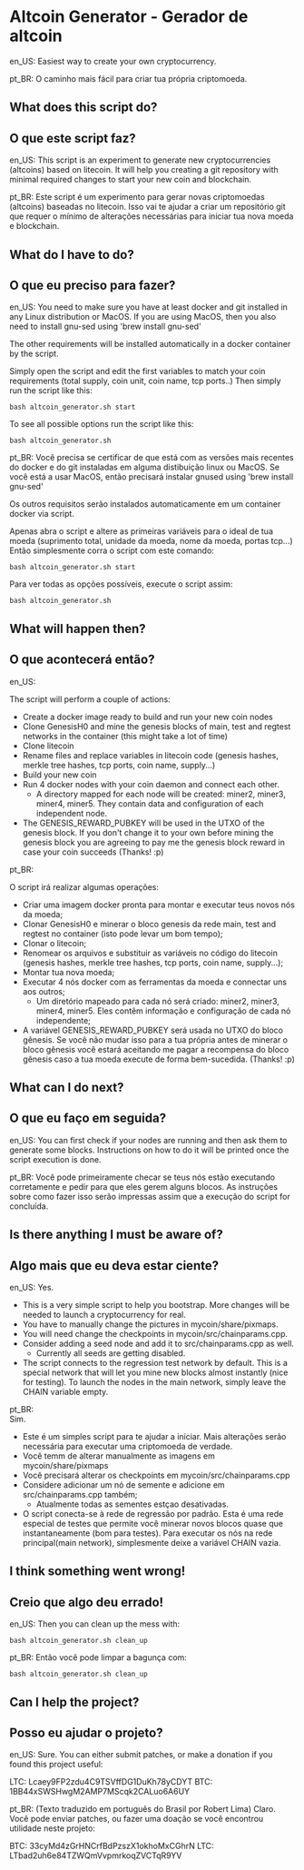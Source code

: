 # Altcoin Generator - Gerador de altcoin
en_US: Easiest way to create your own cryptocurrency.

pt_BR: O caminho mais fácil para criar tua própria criptomoeda.

## What does this script do?
## O que este script faz?
en_US: This script is an experiment to generate new cryptocurrencies (altcoins) based on litecoin.
It will help you creating a git repository with minimal required changes to start your new coin and blockchain.

pt_BR: Este script é um experimento para gerar novas criptomoedas (altcoins) baseadas no litecoin.
Isso vai te ajudar a criar um repositório git que requer o mínimo de alterações necessárias para iniciar tua nova moeda e blockchain.

## What do I have to do?
## O que eu preciso para fazer?
en_US: You need to make sure you have at least docker and git installed in any Linux distribution or MacOS.
If you are using MacOS, then you also need to install gnu-sed using 'brew install gnu-sed'

The other requirements will be installed automatically in a docker container by the script.

Simply open the script and edit the first variables to match your coin requirements (total supply, coin unit, coin name, tcp ports..)
Then simply run the script like this:

```
bash altcoin_generator.sh start
```

To see all possible options run the script like this:

```
bash altcoin_generator.sh
```

pt_BR: Você precisa se certificar de que está com as versões mais recentes do docker e do git instaladas em alguma distibuição linux ou MacOS.
Se você está a usar MacOS, então precisará instalar gnused using 'brew install gnu-sed'

Os outros requisitos serão instalados automaticamente em um container docker via script.

Apenas abra o script e altere as primeiras variáveis para o ideal de tua moeda (suprimento total, unidade da moeda, nome da moeda, portas tcp...)
Então simplesmente corra o script com este comando:


```
bash altcoin_generator.sh start
```

Para ver todas as opções possíveis, execute o script assim:

```
bash altcoin_generator.sh
```

## What will happen then?
## O que acontecerá então?

en_US: 

The script will perform a couple of actions:

  * Create a docker image ready to build and run your new coin nodes
  * Clone GenesisH0 and mine the genesis blocks of main, test and regtest networks in the container (this might take a lot of time)
  * Clone litecoin
  * Rename files and replace variables in litecoin code (genesis hashes, merkle tree hashes, tcp ports, coin name, supply...)
  * Build your new coin
  * Run 4 docker nodes with your coin daemon and connect each other.
    * A directory mapped for each node will be created: miner2, miner3, miner4, miner5. They contain data and configuration of each independent node.
  * The GENESIS_REWARD_PUBKEY will be used in the UTXO of the genesis block. If you don't change it to your own before mining the genesis block you are agreeing to pay me the genesis block reward in case your coin succeeds (Thanks! :p)

pt_BR: 

O script irá realizar algumas operações:

  * Criar uma imagem docker pronta para montar e executar teus novos nós da moeda;
  * Clonar GenesisH0 e minerar o bloco genesis da rede main, test and regtest no container (isto pode levar um bom tempo);
  * Clonar o litecoin;
  * Renomear os arquivos e substituir as variáveis no código do litecoin (genesis hashes, merkle tree hashes, tcp ports, coin name, supply...);
  * Montar tua nova moeda;
  * Executar 4 nós docker com as ferramentas da moeda e connectar uns aos outros;
    * Um diretório mapeado para cada nó será criado: miner2, miner3, miner4, miner5. Eles contêm informação e configuração de cada nó independente;
  * A variável GENESIS_REWARD_PUBKEY será usada no UTXO do bloco gênesis. Se você não mudar isso para a tua própria antes de minerar o bloco gênesis você estará aceitando me pagar a recompensa do bloco gênesis caso a tua moeda execute de forma bem-sucedida. (Thanks! :p)

## What can I do next?
## O que eu faço em seguida?

en_US: You can first check if your nodes are running and then ask them to generate some blocks.
Instructions on how to do it will be printed once the script execution is done.

pt_BR: Você pode primeiramente checar se teus nós estão executando corretamente e pedir para que eles gerem alguns blocos.
As instruções sobre como fazer isso serão impressas assim que a execução do script for concluída.

## Is there anything I must be aware of?
## Algo mais que eu deva estar ciente?

en_US:
Yes.

  * This is a very simple script to help you bootstrap. More changes will be needed to launch a cryptocurrency for real.
  * You have to manually change the pictures in mycoin/share/pixmaps.
  * You will need change the checkpoints in mycoin/src/chainparams.cpp.
  * Consider adding a seed node and add it to src/chainparams.cpp as well.
    * Currently all seeds are getting disabled.
  * The script connects to the regression test network by default. This is a special network that will let you mine new blocks almost instantly (nice for testing). To launch the nodes in the main network, simply leave the CHAIN variable empty.
  
pt_BR:  
Sim.

  * Este é um simples script para te ajudar a iniciar. Mais alterações serão necessária para executar uma criptomoeda de verdade.
  * Você temm de alterar manualmente as imagens em mycoin/share/pixmaps
  * Você precisará alterar os checkpoints em mycoin/src/chainparams.cpp
  * Considere adicionar um nó de semente e adicione em src/chainparams.cpp também;
    * Atualmente todas as sementes estçao desativadas.
  * O script conecta-se à rede de regressão por padrão. Esta é uma rede especial de testes que permite você minerar novos blocos quase que instantaneamente (bom para testes). Para executar os nós na rede principal(main network), simplesmente deixe a variável CHAIN vazia.  
  
## I think something went wrong!
## Creio que algo deu errado!

en_US:
Then you can clean up the mess with:

```
bash altcoin_generator.sh clean_up
```

pt_BR:
Então você pode limpar a bagunça com:

```
bash altcoin_generator.sh clean_up
```


## Can I help the project?
## Posso eu ajudar o projeto?

en_US:
Sure. You can either submit patches, or make a donation if you found this project useful:

LTC: Lcaey9FP2zdu4C9TSVffDG1DuKh78yCDYT
BTC: 1BB44xSWSHwgM2AMP7MScqk2CALuo6A6UY

pt_BR: (Texto traduzido em português do Brasil por Robert Lima)
Claro. Você pode enviar patches, ou fazer uma doação se você encontrou utilidade neste projeto:

BTC: 33cyMd4zGrHNCrfBdPzszX1okhoMxCGhrN
LTC: LTbad2uh6e84TZWQmVvpmrkoqZVCTqR9YV
